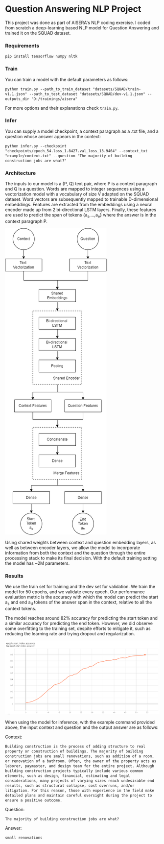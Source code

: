 # Question Answering NLP Project

This project was done as part of AISERA's NLP coding exercise. 
I coded from scratch a deep-learning based NLP model for Question Answering and trained it on the SQUAD dataset.

### Requirements

```shell
pip install tensorflow numpy nltk
```

### Train

You can train a model with the default parameters as follows: 

```shell
python train.py --path_to_train_dataset "datasets/SQUAD/train-v1.1.json" --path_to_test_dataset "datasets/SQUAD/dev-v1.1.json" --outputs_dir "D:/trainings/aisera"
```

For more options and their explanations check ``train.py``.

### Infer

You can supply a model checkpoint, a context paragraph as a .txt file, and a question whose answer appears in the context:

```shell
python infer.py --checkpoint "checkpoints/epoch_54.loss_1.8427.val_loss_13.9464" --context_txt "example/context.txt" --question "The majority of building construction jobs are what?"
```

### Architecture

The inputs to our model is a (P, Q) text pair, where P is a context paragraph and Q is a question.
Words are mapped to integer sequences using a vectorization model with a vocabulary of size V 
adapted on the SQUAD dataset. Word vectors are subsequently mapped to trainable D-dimensional embeddings.
Features are extracted from the embeddings using a neural encoder made up from 2 bi-directional
LSTM layers. Finally, these features are used to predict the span of tokens {a<sub>s</sub>,...,a<sub>e</sub>}
where the answer is in the context paragraph P.

![qas_model](qas_model.png)

Using shared weights between context and question embedding layers, as well as between
encoder layers, we allow the model to incorporate information from both the context and
the question through the entire processing stack to make its final decision. With the default
training setting the model has ~2M parameters.

### Results

We use the train set for training and the dev set for validation.
We train the model for 50 epochs, and we validate every epoch. Our performance evaluation metric
is the accuracy with which the model can predict the start a<sub>s</sub> and end a<sub>d</sub> tokens
of the answer span in the context, relative to all the context tokens.

The model reaches around 82% accuracy for predicting the start token and a similar accuracy for
predicting the end token. However, we did observe some overfitting to the training set, despite efforts
to mitigate it, such as reducing the learning rate and trying dropout and regularization.

![start_index_acc](start_index_acc.png)

When using the model for inference, with the example command provided above, the
input context and question and the output answer are as follows:

Context:
```text
Building construction is the process of adding structure to real property or construction of buildings. The majority of building construction jobs are small renovations, such as addition of a room, or renovation of a bathroom. Often, the owner of the property acts as laborer, paymaster, and design team for the entire project. Although building construction projects typically include various common elements, such as design, financial, estimating and legal considerations, many projects of varying sizes reach undesirable end results, such as structural collapse, cost overruns, and/or litigation. For this reason, those with experience in the field make detailed plans and maintain careful oversight during the project to ensure a positive outcome.
```

Question:
```text
The majority of building construction jobs are what?
```

Answer:

```text
small renovations
```

